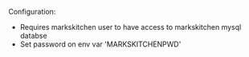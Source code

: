 Configuration:
- Requires markskitchen user to have access to markskitchen mysql databse
- Set password on env var 'MARKSKITCHENPWD'